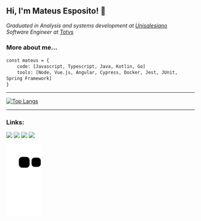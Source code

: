 ## Hi, I'm Mateus Esposito! 👋

_Graduated in Analysis and systems development at [Unisalesiano](https://unisalesiano.com.br/)_       
_Software Engineer at [Totvs](https://totvs.com.br/)_



### **More about me...**
```
const mateus = {
    code: [Javascript, Typescript, Java, Kotlin, Go]
    tools: [Node, Vue.js, Angular, Cypress, Docker, Jest, JUnit, Spring Framework]
}
```
---

[![Top Langs](https://github-readme-stats.vercel.app/api/top-langs/?username=mateusesp&count_private=true&layout=compact&theme=nord&hide_border=true&langs_count=10&count_private=true&include_all_commits=true)](https://github.com/anuraghazra/github-readme-stats)

---

### Links: 
<a href="https://www.linkedin.com/in/mateus-esposito/" target="_blank"><img src="https://img.shields.io/badge/-LinkedIn-%230077B5?style=for-the-badge&logo=linkedin&logoColor=white" target="_blank"></a> 
<a href = "mailto:m.espositof@gmail.com"><img src="https://img.shields.io/badge/-Gmail-%23333?style=for-the-badge&logo=gmail&logoColor=white" target="_blank"></a>
<a href="https://discord.gg/PHrpWJm" target="_blank"><img src="https://img.shields.io/badge/Discord-7289DA?style=for-the-badge&logo=discord&logoColor=white" target="_blank"></a> 
<a href="https://www.twitch.tv/maheltk" target="_blank"><img src="https://img.shields.io/badge/Twitch-9146FF?style=for-the-badge&logo=twitch&logoColor=white" target="_blank"></a>        
    
![Snake animation](https://github.com/mateusesp/mateusesp/blob/output/github-contribution-grid-snake.svg)

